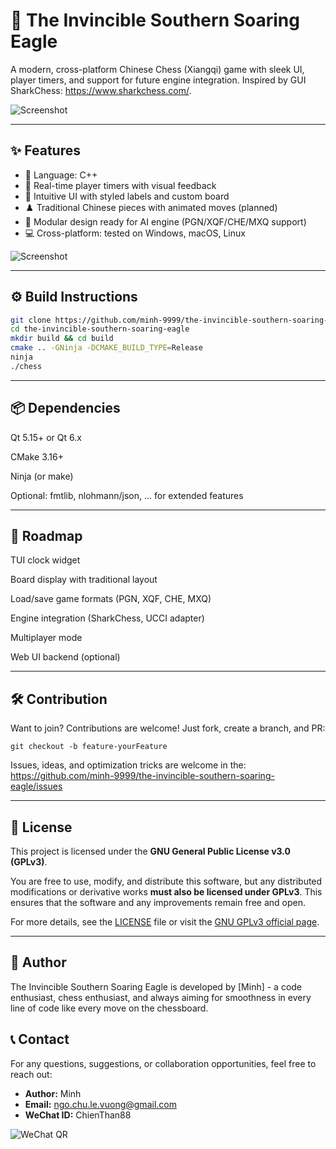 # 🦅 The Invincible Southern Soaring Eagle

A modern, cross-platform Chinese Chess (Xiangqi) game with sleek UI, player timers, and support for future engine integration. Inspired by GUI SharkChess: https://www.sharkchess.com/.

![Screenshot](https://www.birdlife.org/wp-content/uploads/2021/06/Eagle-in-flight-Richard-Lee-Unsplash-1-edited-scaled.jpg)

---

## ✨ Features
- 🤖 Language: C++
- 🧠 Real-time player timers with visual feedback
- 🎨 Intuitive UI with styled labels and custom board
- ♟️ Traditional Chinese pieces with animated moves (planned)
- 🔌 Modular design ready for AI engine (PGN/XQF/CHE/MXQ support)
- 💻 Cross-platform: tested on Windows, macOS, Linux


![Screenshot](https://i.ibb.co/zvKStGT/anh-mieu-ta.png)

---

## ⚙️ Build Instructions

```bash
git clone https://github.com/minh-9999/the-invincible-southern-soaring-eagle.git
cd the-invincible-southern-soaring-eagle
mkdir build && cd build
cmake .. -GNinja -DCMAKE_BUILD_TYPE=Release
ninja
./chess
```

---

## 📦 Dependencies

Qt 5.15+ or Qt 6.x

CMake 3.16+

Ninja (or make)

Optional: fmtlib, nlohmann/json, ... for extended features

---

## 🚀 Roadmap

TUI clock widget

Board display with traditional layout

Load/save game formats (PGN, XQF, CHE, MXQ)

Engine integration (SharkChess, UCCI adapter)

Multiplayer mode

Web UI backend (optional)

---

## 🛠️ Contribution

Want to join? Contributions are welcome! Just fork, create a branch, and PR:

```
git checkout -b feature-yourFeature
```

Issues, ideas, and optimization tricks are welcome in the: https://github.com/minh-9999/the-invincible-southern-soaring-eagle/issues 

---

## 📝 License

This project is licensed under the **GNU General Public License v3.0 (GPLv3)**.

You are free to use, modify, and distribute this software, but any distributed modifications or derivative works **must also be licensed under GPLv3**. This ensures that the software and any improvements remain free and open.

For more details, see the [LICENSE](./LICENSE) file or visit the [GNU GPLv3 official page](https://www.gnu.org/licenses/gpl-3.0.en.html).


---

## 🧧 Author
  
The Invincible Southern Soaring Eagle is developed by [Minh] - a code enthusiast, chess enthusiast, and always aiming for smoothness in every line of code like every move on the chessboard.
 
## 📞 Contact

For any questions, suggestions, or collaboration opportunities, feel free to reach out:

- **Author:** Minh
- **Email:** ngo.chu.le.vuong@gmail.com
- **WeChat ID:** ChienThan88

![WeChat QR](https://i.ibb.co/qYhSfyHy/my-qr.jpg)

